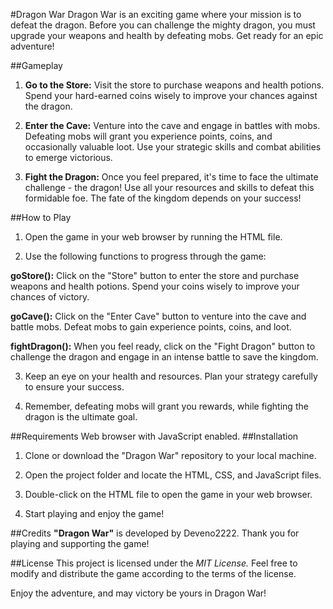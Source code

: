 #Dragon War
Dragon War is an exciting game where your mission is to defeat the dragon. Before you can challenge the mighty dragon, you must upgrade your weapons and health by defeating mobs. Get ready for an epic adventure!

##Gameplay
1. **Go to the Store:** Visit the store to purchase weapons and health potions. Spend your hard-earned coins wisely to improve your chances against the dragon.

2. **Enter the Cave:** Venture into the cave and engage in battles with mobs. Defeating mobs will grant you experience points, coins, and occasionally valuable loot. Use your strategic skills and combat abilities to emerge victorious.

3. **Fight the Dragon:** Once you feel prepared, it's time to face the ultimate challenge - the dragon! Use all your resources and skills to defeat this formidable foe. The fate of the kingdom depends on your success!

##How to Play
1. Open the game in your web browser by running the HTML file.

2. Use the following functions to progress through the game:

  **goStore():** Click on the "Store" button to enter the store and purchase weapons and health potions. Spend your coins wisely to improve your chances of victory.

  **goCave():** Click on the "Enter Cave" button to venture into the cave and battle mobs. Defeat mobs to gain experience points, coins, and loot.

  **fightDragon():** When you feel ready, click on the "Fight Dragon" button to challenge the dragon and engage in an intense battle to save the kingdom.

3. Keep an eye on your health and resources. Plan your strategy carefully to ensure your success.

4. Remember, defeating mobs will grant you rewards, while fighting the dragon is the ultimate goal.

##Requirements
Web browser with JavaScript enabled.
##Installation
1. Clone or download the "Dragon War" repository to your local machine.

2. Open the project folder and locate the HTML, CSS, and JavaScript files.

3. Double-click on the HTML file to open the game in your web browser.

4. Start playing and enjoy the game!

##Credits
**"Dragon War"** is developed by Deveno2222. Thank you for playing and supporting the game!

##License
This project is licensed under the _MIT License._ Feel free to modify and distribute the game according to the terms of the license.

Enjoy the adventure, and may victory be yours in Dragon War!
 
